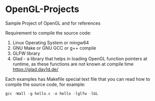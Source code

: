 # OpenGL-Projects

Sample Project of OpenGL and for references 

Requirement to compile the source code:
1. Linux Operating System or mingw64 
2. GNU Make or GNU GCC or g++ compile
3. GLFW library
4. Glad - a library that helps in loading OpenGL function pointers at runtime, as these functions are not known at compile time
https://glad.dav1d.de/

Each examples has Makefile special text file that you can read how to compile the source code, for example: 

```c
gcc -Wall -g hello.c -o hello -lglfw -lGL
```
